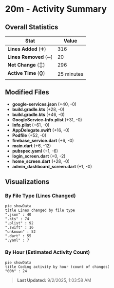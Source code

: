 # 20m - Activity Summary 

## Overall Statistics

| Stat                   | Value                                                             |
| ---------------------- | ----------------------------------------------------------------- |
| **Lines Added** (➕)   | 316                                          |
| **Lines Removed** (➖) | 20                                        |
| **Net Change** (↕)    | 296                |
| **Active Time** (⌚)   | 25 minutes |


## Modified Files
- **google-services.json** (+40, -0)
- **build.gradle.kts** (+28, -0)
- **build.gradle.kts** (+46, -0)
- **GoogleService-Info.plist** (+31, -0)
- **Info.plist** (+61, -0)
- **AppDelegate.swift** (+16, -0)
- **Podfile** (+52, -0)
- **firebase_service.dart** (+6, -0)
- **main.dart** (+6, -12)
- **pubspec.yaml** (+1, -6)
- **login_screen.dart** (+0, -2)
- **home_screen.dart** (+28, -0)
- **admin_dashboard_screen.dart** (+1, -0)

## Visualizations

### By File Type (Lines Changed)

```mermaid
pie showData
title Lines changed by file type
".json" : 40
".kts" : 74
".plist" : 92
".swift" : 16
"unknown" : 52
".dart" : 55
".yaml" : 7
```

### By Hour (Estimated Activity Count)

```mermaid
pie showData
title Coding activity by hour (count of changes)
"00h" : 24
```


> **Last Updated:** 9/2/2025, 1:03:58 AM